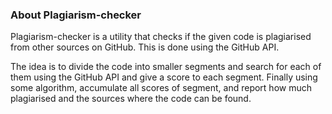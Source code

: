 ### About Plagiarism-checker
Plagiarism-checker is a utility that checks if the given code is plagiarised from other sources on GitHub. This is done using the GitHub API.

The idea is to divide the code into smaller segments and search for each of them using the GitHub API and give a score to each segment.
Finally using some algorithm, accumulate all scores of segment, and report how much plagiarised and the sources where the code can be found. 
